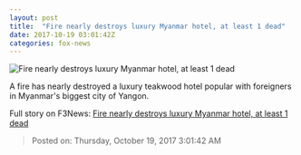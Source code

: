 ```yaml
---
layout: post
title:  "Fire nearly destroys luxury Myanmar hotel, at least 1 dead"
date: 2017-10-19 03:01:42Z
categories: fox-news
---
```


![Fire nearly destroys luxury Myanmar hotel, at least 1 dead](http://www.foxnews.com/content/dam/fox-news/logo/og-fn-foxnews.jpg)

A fire has nearly destroyed a luxury teakwood hotel popular with foreigners in Myanmar's biggest city of Yangon.


Full story on F3News: [Fire nearly destroys luxury Myanmar hotel, at least 1 dead](http://www.f3nws.com/n/2hkyWG)

> Posted on: Thursday, October 19, 2017 3:01:42 AM
